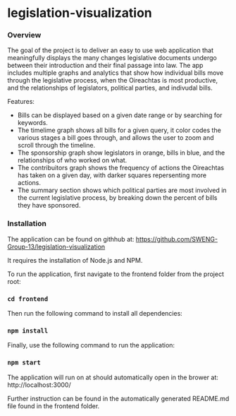 # legislation-visualization

### Overview
The goal of the project is to deliver an easy to use web application that meaningfully displays the many changes legislative documents undergo between their introduction and their final passage into law. The app includes multiple graphs and analytics that show how individual bills move through the legislative process, when the Oireachtas is most productive, and the relationships of legislators, political parties, and indivudal bills.

Features:
- Bills can be displayed based on a given date range or by searching for keywords.
- The timelime graph shows all bills for a given query, it color codes the various stages a bill goes through, and allows the user to zoom and scroll through the timeline.
- The sponsorship graph show legislators in orange, bills in blue, and the relationships of who worked on what.
- The contribuitors graph shows the frequency of actions the Oireachtas has taken on a given day, with darker squares repersenting more actions. 
- The summary section shows which political parties are most involved in the current legislative process, by breaking down the percent of bills they have sponsored.

### Installation
The application can be found on githhub at: https://github.com/SWENG-Group-13/legislation-visualization

It requires the installation of Node.js and NPM.

To run the application, first navigate to the frontend folder from the project root:
### `cd frontend`

Then run the following command to install all dependencies:
### `npm install`

Finally, use the following command to run the application:
### `npm start`

The application will run on at should automatically open in the brower at:
 http://localhost:3000/

 Further instruction can be found in the automatically generated README.md file found in the frontend folder.
